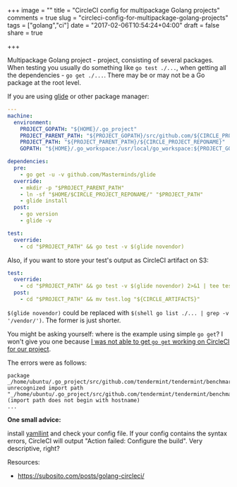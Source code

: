 +++
image = ""
title = "CircleCI config for multipackage Golang projects"
comments = true
slug = "circleci-config-for-multipackage-golang-projects"
tags = ["golang","ci"]
date = "2017-02-06T10:54:24+04:00"
draft = false
share = true

+++

Multipackage Golang project - project, consisting of several packages. When
testing you usually do something like `go test ./...`, when getting all the
dependencies - `go get ./...`. There may be or may not be a Go package at the
root level.

<!--more-->

If you are using [glide](https://github.com/Masterminds/glide) or other package
manager:

```yaml
---
machine:
  environment:
    PROJECT_GOPATH: "${HOME}/.go_project"
    PROJECT_PARENT_PATH: "${PROJECT_GOPATH}/src/github.com/${CIRCLE_PROJECT_USERNAME}"
    PROJECT_PATH: "${PROJECT_PARENT_PATH}/${CIRCLE_PROJECT_REPONAME}"
    GOPATH: "${HOME}/.go_workspace:/usr/local/go_workspace:${PROJECT_GOPATH}"

dependencies:
  pre:
    - go get -u -v github.com/Masterminds/glide
  override:
    - mkdir -p "$PROJECT_PARENT_PATH"
    - ln -sf "$HOME/$CIRCLE_PROJECT_REPONAME/" "$PROJECT_PATH"
    - glide install
  post:
    - go version
    - glide -v

test:
  override:
    - cd "$PROJECT_PATH" && go test -v $(glide novendor)
```

Also, if you want to store your test's output as CircleCI artifact on S3:

```yaml
test:
  override:
    - cd "$PROJECT_PATH" && go test -v $(glide novendor) 2>&1 | tee test.log
  post:
    - cd "$PROJECT_PATH" && mv test.log "${CIRCLE_ARTIFACTS}"
```

`$(glide novendor)` could be replaced with `$(shell go list ./... | grep -v
'/vendor/')`. The former is just shorter.

You might be asking yourself: where is the example using simple `go get`? I
won't give you one because [I was not able to get `go get` working on CircleCI
for our
  project](https://discuss.circleci.com/t/using-own-packages-in-go-project/4073/8).

The errors were as follows:

```
package _/home/ubuntu/.go_project/src/github.com/tendermint/tendermint/benchmarks: unrecognized import path "_/home/ubuntu/.go_project/src/github.com/tendermint/tendermint/benchmarks" (import path does not begin with hostname)
...
```

**One small advice:**

install [yamllint](https://github.com/adrienverge/yamllint) and check your
config file. If your config contains the syntax errors, CircleCI will output
"Action failed: Configure the build". Very descriptive, right?

Resources:

- https://subosito.com/posts/golang-circleci/
